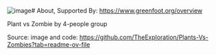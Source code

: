 ![image](https://github.com/dominhduy09/PvZ-deeptry/assets/64354042/5a30246d-72ae-4674-bd03-6d4621d0eb47)#
About, Supported By: https://www.greenfoot.org/overview

Plant vs Zombie by 4-people group

Source:
image and code: https://github.com/TheExploration/Plants-Vs-Zombies?tab=readme-ov-file
